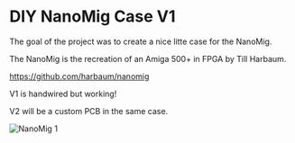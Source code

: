 # DIY NanoMig Case V1
The goal of the project was to create a nice litte case for the NanoMig.

The NanoMig is the recreation of an Amiga 500+ in FPGA by Till Harbaum.

https://github.com/harbaum/nanomig

V1 is handwired but working!

V2 will be a custom PCB in the same case.


![NanoMig 1](https://github.com/user-attachments/assets/335db783-6d95-4d07-b18e-39ad91f43b21)

